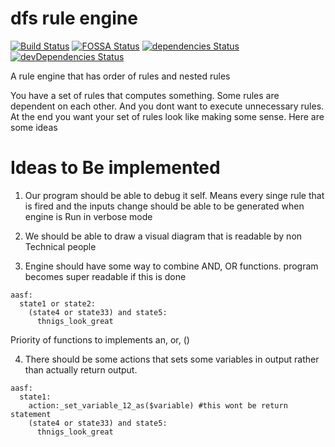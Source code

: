 # dfs rule engine

[![Build Status](https://travis-ci.org/ayonious/shifu.svg?branch=master)](https://travis-ci.org/ayonious/shifu)
[![FOSSA Status](https://app.fossa.io/api/projects/git%2Bgithub.com%2Fayonious%2Fdfs-rule-engine.svg?type=shield)](https://app.fossa.io/projects/git%2Bgithub.com%2Fayonious%2Fdfs-rule-engine?ref=badge_shield)
[![dependencies Status](https://david-dm.org/ayonious/dfs-rule-engine/status.svg)](https://david-dm.org/ayonious/dfs-rule-engine)
[![devDependencies Status](https://david-dm.org/ayonious/dfs-rule-engine/dev-status.svg)](https://david-dm.org/ayonious/dfs-rule-engine?type=dev)

A rule engine that has order of rules and nested rules

You have a set of rules that computes something. Some rules are dependent on each other. And you dont want to execute unnecessary rules. At the end you want your set of rules look like making some sense. Here are some ideas 


# Ideas to Be implemented
1. Our program should be able to debug it self. Means every singe rule that is fired and the inputs change should be able to be generated when engine is Run in verbose mode

2. We should be able to draw a visual diagram that is readable by non Technical people

3. Engine should have some way to combine AND, OR functions. program becomes super readable if this is done


```
aasf:
  state1 or state2:
    (state4 or state33) and state5:
      thnigs_look_great
```

Priority of functions to implements an, or, ()

4. There should be some actions that sets some variables in output rather than actually return output.

```
aasf:
  state1:
    action:_set_variable_12_as($variable) #this wont be return statement
    (state4 or state33) and state5:
      thnigs_look_great
```